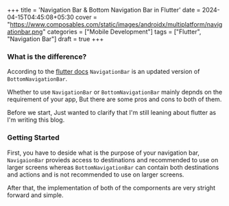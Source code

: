 +++
title = 'Navigation Bar & Bottom Navigation Bar in Flutter'
date = 2024-04-15T04:45:08+05:30
cover = "https://www.composables.com/static/images/androidx/multiplatform/navigationbar.png"
categories = ["Mobile Development"]
tags  = ["Flutter", "Navigation Bar"]
draft = true
+++

### What is the difference?
According to the [flutter docs](https://api.flutter.dev/flutter/material/BottomNavigationBar-class.html) `NavigationBar` is an updated version of `BottomNavigationBar`. 

Whether to use `NavigationBar` or `BottomNavigationBar` mainly depnds on the requirement of your app, But there are some pros and cons to both of them.

Before we start, Just wanted to clarify that I'm still leaning about flutter as I'm writing this blog.

### Getting Started

First, you have to deside what is the purpose of your navigation bar, `NavigaionBar` provieds access to destinations and recommended to use on larger screens whereas `BottomNavigationBar` can contain both destinations and actions and is not recommended to use on larger screens.

After that, the implementation of both of the compornents are very stright forward and simple.